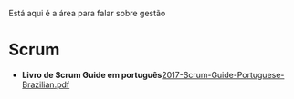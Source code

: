 Está aqui é a área para falar sobre gestão

# Scrum

* **Livro de Scrum Guide em português**[2017-Scrum-Guide-Portuguese-Brazilian.pdf](/uploads/3806bf3ddfd65beb257046aa43dd2367/2017-Scrum-Guide-Portuguese-Brazilian.pdf)